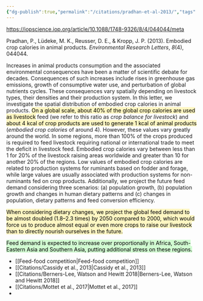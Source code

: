 ```yaml
---
{"dg-publish":true,"permalink":"/citations/pradhan-et-al-2013/","tags":["#animal_feed - farming - citation - SE_asia"],"created":"2025-10-23T17:42:44.360+01:00","updated":"2025-10-23T19:18:51.116+01:00"}
---
```


https://iopscience.iop.org/article/10.1088/1748-9326/8/4/044044/meta

Pradhan, P., Lüdeke, M. K., Reusser, D. E., & Kropp, J. P. (2013). Embodied crop calories in animal products. _Environmental Research Letters_, _8_(4), 044044.


Increases in animal products consumption and the associated environmental consequences have been a matter of scientific debate for decades. Consequences of such increases include rises in greenhouse gas emissions, growth of consumptive water use, and perturbation of global nutrients cycles. These consequences vary spatially depending on livestock types, their densities and their production system. In this letter, we investigate the spatial distribution of embodied crop calories in animal products. <mark style="background: #FFF3A3A6;">On a global scale, about 40% of the global crop calories are used as livestock</mark> feed (we refer to this ratio as _crop balance for livestock_) and <mark style="background: #FFF3A3A6;">about 4 kcal of crop products are used to generate 1 kcal of animal products</mark> (_embodied crop calories_ of around 4). However, these values vary greatly around the world. In some regions, more than 100% of the crops produced is required to feed livestock requiring national or international trade to meet the deficit in livestock feed. Embodied crop calories vary between less than 1 for 20% of the livestock raising areas worldwide and greater than 10 for another 20% of the regions. Low values of embodied crop calories are related to production systems for ruminants based on fodder and forage, while large values are usually associated with production systems for non-ruminants fed on crop products. Additionally, we project the future feed demand considering three scenarios: (a) population growth, (b) population growth and changes in human dietary patterns and (c) changes in population, dietary patterns and feed conversion efficiency. 

<mark style="background: #FFF3A3A6;">When considering dietary changes, we project the global feed demand to be almost doubled (1.8–2.3 times) by 2050 compared to 2000, which would force us to produce almost equal or even more crops to raise our livestock than to directly nourish ourselves in the future.</mark>

<mark style="background: #BBFABBA6;">Feed demand is expected to increase over proportionally in Africa, South-Eastern Asia and Southern Asia, putting additional stress on these regions.</mark>

- [[Feed-food competition\|Feed-food competition]]
- [[Citations/Cassidy et al., 2013\|Cassidy et al., 2013]]
- [[Citations/Berners-Lee, Watson and Hewitt 2018\|Berners-Lee, Watson and Hewitt 2018]]
- [[Citations/Mottet et al., 2017\|Mottet et al., 2017]]
- 